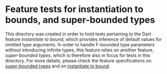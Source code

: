 # Feature tests for instantiation to bounds, and super-bounded types

This directory was created in order to hold tests pertaining to the
Dart feature _instantiate to bound_, which provides inference of
default values for omitted type arguments. In order to handle
F-bounded type parameters without introducing infinite types, this
feature relies on another feature, _super-bounded types_, which is
therefore also in focus for tests in this directory. For more details,
please check the feature specifications on
[super-bounded types](https://github.com/dart-lang/sdk/blob/master/docs/language/informal/super-bounded-types.md)
and on
[instantiate to bound](https://github.com/dart-lang/sdk/blob/master/docs/language/informal/instantiate-to-bound.md).